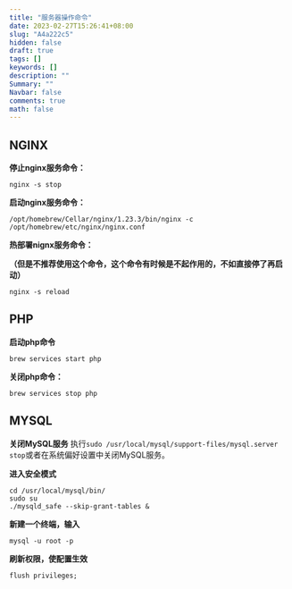 ```yaml
---
title: "服务器操作命令"
date: 2023-02-27T15:26:41+08:00
slug: "A4a222c5"
hidden: false
draft: true
tags: []
keywords: []
description: ""
Summary: ""
Navbar: false
comments: true
math: false
---
```




<!--more-->

## NGINX

**停止nginx服务命令：**

```
nginx -s stop
```

 **启动nginx服务命令：**

```
/opt/homebrew/Cellar/nginx/1.23.3/bin/nginx -c /opt/homebrew/etc/nginx/nginx.conf
```

**热部署nignx服务命令：**

**（但是不推荐使用这个命令，这个命令有时候是不起作用的，不如直接停了再启动）**

```
nginx -s reload
```

## PHP

**启动php命令**

```
brew services start php
```

**关闭php命令：**

```
brew services stop php
```

## MYSQL

**关闭MySQL服务**
 执行`sudo /usr/local/mysql/support-files/mysql.server stop`或者在系统偏好设置中关闭MySQL服务。

**进入安全模式**

```
cd /usr/local/mysql/bin/
sudo su
./mysqld_safe --skip-grant-tables &
```

**新建一个终端，输入**

```
mysql -u root -p
```

**刷新权限，使配置生效**

```
flush privileges;
```

